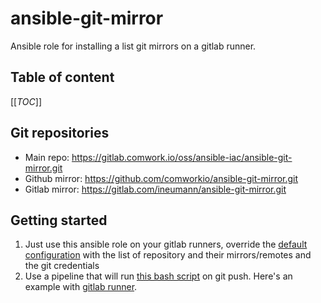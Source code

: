 # ansible-git-mirror

Ansible role for installing a list git mirrors on a gitlab runner.

## Table of content

[[_TOC_]]

## Git repositories

* Main repo: https://gitlab.comwork.io/oss/ansible-iac/ansible-git-mirror.git
* Github mirror: https://github.com/comworkio/ansible-git-mirror.git
* Gitlab mirror: https://gitlab.com/ineumann/ansible-git-mirror.git

## Getting started

1. Just use this ansible role on your gitlab runners, override the [default configuration](defaults/main.yml) with the list of repository and their mirrors/remotes and the git credentials
2. Use a pipeline that will run [this bash script](ci/mirror.sh) on git push. Here's an example with [gitlab runner](.gitlab-ci.yml).
